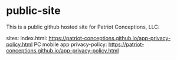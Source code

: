 # public-site

This is a public github hosted site for Patriot Conceptions, LLC:

sites:
index.html: https://patriot-conceptions.github.io/app-privacy-policy.html
PC mobile app privacy-policy: https://patriot-conceptions.github.io/app-privacy-policy.html
